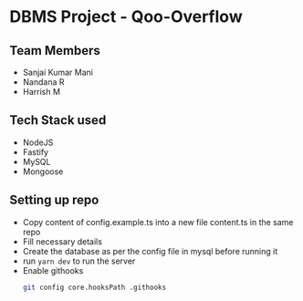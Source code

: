 # DBMS Project - Qoo-Overflow

## Team Members

- Sanjai Kumar Mani
- Nandana R
- Harrish M

## Tech Stack used

- NodeJS
- Fastify
- MySQL
- Mongoose

## Setting up repo

- Copy content of config.example.ts into a new file content.ts in the same repo
- Fill necessary details
- Create the database as per the config file in mysql before running it
- run `yarn dev` to run the server
- Enable githooks
  ```sh
  git config core.hooksPath .githooks
  ```
